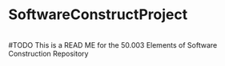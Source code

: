# SoftwareConstructProject

<br>
#TODO
This is a READ ME for the 50.003 Elements of Software Construction Repository
